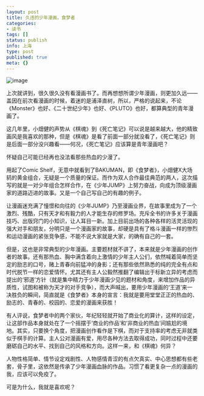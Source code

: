 ```yaml
---
layout: post
title: 久违的少年漫画，食梦者
categories:
- 读书
tags: []
status: publish
info: 上海
type: post
published: true
meta: {}
---
```


![image](http://i340.photobucket.com/albums/o350/claudxiao/2769953744_ba39eac81e.jpg) 

上次就讲到，很久很久没有看漫画书了。而再想想所谓少年漫画，则更加久远——盖因在前次看漫画的时候，着迷的是浦泽直树，所以，严格的说起来，不论《Monster》也好、《二十世纪少年》也好、《PLUTO》也好，都算典型的青年漫画了。
  
这几年里，小畑健的声势从《棋魂》到《死亡笔记》可以说是越来越大，他的精致画风是我喜欢的那种，但是《棋魂》是看了前面一部分就没看了，《死亡笔记》则是后面一部分没兴趣看——何况，《死亡笔记》应该算是青年漫画吧？
  
怀疑自己可能已经再也没法看那些热血的少漫了。
  
用起了Comic Shelf，无意中就看到了BAKUMAN，即《食梦者》，小畑健X大场鸫的黄金组合，无疑是一个质量的保证。而作为双人合作最佳典范的两人，这次描写的就是一对少年组合怎样合作，在《少年JUMP》上努力奋战，向成为顶级漫画家的道路迈进的故事。又是一个自己写自己的有趣的例子。
  
 让漫画迷充满了憧憬和向往的《少年JUMP》乃至漫画业界，在故事里成为了一个激烈、残酷，只有天才和有毅力的人才能生存的修罗场。充斥全书的许多关于漫画技巧、出版窍门的小知识，让人耳目一新。加上目前出场的各种各样的活灵活现的强大对手和朋友，分明只是一个漫画家的故事，却硬是具有了格斗漫画一样的惨烈和运动漫画的紧张竞争感，不能不说大家就是大家，的确有自己的一套。
  
但是，这也是非常典型的少年漫画。主要题材就不讲了，本来就是少年漫画的创作者的故事。还有那热血、胸中满含着向上激情的少年主人公们，依然喊着简单而坚定的励志的口号，赌上青春向前猛冲的身影；还有那些依然熟悉的纯的完全有点和时代脱节一样的恋爱情怀。尤其还有主人公毅然推翻了编辑出于标新立异的考虑而提出的‘邪道’方针（就是集中精力于少年漫画少见的题材和角度，来增加作品的异质性，试图和被称为天才的对手竞争），而大声喊出，要用少年漫画的‘王道’来一决胜负的瞬间，简直就是《食梦者》本身的宣言：我就是要用堂堂正正的热血的、励志的、青春的、校园的、恋爱的漫画来获胜！
  
有人评说，食梦者中的两个家伙，年纪轻轻就开始了商业化的算计，这样的设定，让这部作品本身就处在了一个摇摆于‘商业的作品’和‘非商业的热血’间尴尬的境地。其实，只要换个角度，把漫画创作看作是下棋，而对于支持率的考虑无非就类似于棋手的计算。主人公对漫画有爱，用尽各种方法去取得成功，同时过程中还要磨砺自己的水平、找到自己的风格和方向。这样一来，和《棋魂》何异？
  
人物性格简单、情节设定戏剧性、人物感情青涩的有点欠真实、中心思想都有些老套，骨子里，这依然是传承了少年漫画血脉的作品。习惯了看更复杂一点的漫画的我，应该可以免疫了。
  
可是为什么，我就是喜欢呢？

